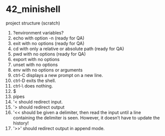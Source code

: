 # 42_minishell

project structure (scratch)
1. ?environment variables?
2. echo with option -n (ready for QA)
3. exit with no options (ready for QA)
4. cd with only a relative or absolute path (ready for QA)
5. pwd with no options (ready for QA)
6. export with no options
7. unset with no options
8. env with no options or arguments
9. ctrl-C displays a new prompt on a new line.
10. ctrl-D exits the shell.
11. ctrl-\ does nothing.
12. $
13. pipes
14. '< should redirect input.
15. '> should redirect output
16. '<< should be given a delimiter, then read the input until a line containing the
    delimiter is seen. However, it doesn’t have to update the history!
17. '>>' should redirect output in append mode.
